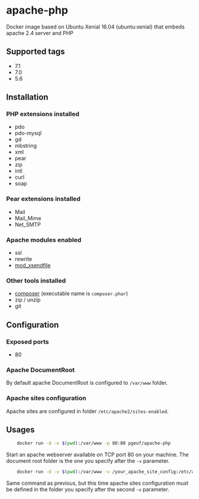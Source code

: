 # apache-php

Docker image based on Ubuntu Xenial 16.04 (ubuntu:xenial) that embeds apache 2.4 server and PHP

## Supported tags

* 7.1
* 7.0
* 5.6

## Installation

### PHP extensions installed

* pdo
* pdo-mysql
* gd
* mbstring
* xml
* pear
* zip
* intl
* curl
* soap

### Pear extensions installed

* Mail
* Mail_Mime
* Net_SMTP

### Apache modules enabled

* ssl
* rewrite
* [mod_xsendfile](https://tn123.org/mod_xsendfile/)

### Other tools installed

* [composer](https://getcomposer.org/) (executable name is `composer.phar`)
* zip / unzip
* git

## Configuration

### Exposed ports  

* 80

### Apache DocumentRoot

By default apache DocumentRoot is configured to `/var/www` folder.

### Apache sites configuration

Apache sites are configured in folder `/etc/apache2/sites-enabled`.

## Usages

```sh
    docker run -d -v $(pwd):/var/www -p 80:80 pgeof/apache-php
```

Start an apache webserver available on TCP port 80 on your machine. The document root folder is the one you specify after the `-v` parameter.

```sh
    docker run -d -v $(pwd):/var/www -v /your_apache_site_config:/etc/apache2/sites-enabled -p 80:80 pgeof/apache-php
```

Same command as previous, but this time apache sites configuration must be defined in the folder you specify after the second `-v` parameter.